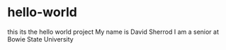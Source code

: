 # hello-world
this its the hello world project 
My name is David Sherrod I am a senior at Bowie State University 
